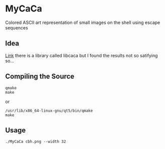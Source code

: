 # MyCaCa
Colored ASCII art representation of small images on the shell using escape sequences

## Idea

[Link](https://en.wikipedia.org/wiki/ANSI_escape_code)
there is a library called libcaca but I found the results not so satifying so...


## Compiling the Source

```
qmake
make
``` 
or
```
/usr/lib/x86_64-linux-gnu/qt5/bin/qmake
make
```

## Usage

```
./MyCaCa cbh.png --width 32 
```


